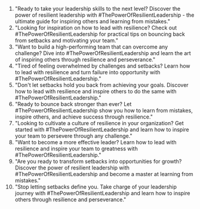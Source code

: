 1. "Ready to take your leadership skills to the next level? Discover the power of resilient leadership with #ThePowerOfResilientLeadership - the ultimate guide for inspiring others and learning from mistakes."
2. "Looking for inspiration on how to lead with resilience? Check out #ThePowerOfResilientLeadership for practical tips on bouncing back from setbacks and motivating your team."
3. "Want to build a high-performing team that can overcome any challenge? Dive into #ThePowerOfResilientLeadership and learn the art of inspiring others through resilience and perseverance."
4. "Tired of feeling overwhelmed by challenges and setbacks? Learn how to lead with resilience and turn failure into opportunity with #ThePowerOfResilientLeadership."
5. "Don't let setbacks hold you back from achieving your goals. Discover how to lead with resilience and inspire others to do the same with #ThePowerOfResilientLeadership."
6. "Ready to bounce back stronger than ever? Let #ThePowerOfResilientLeadership show you how to learn from mistakes, inspire others, and achieve success through resilience."
7. "Looking to cultivate a culture of resilience in your organization? Get started with #ThePowerOfResilientLeadership and learn how to inspire your team to persevere through any challenge."
8. "Want to become a more effective leader? Learn how to lead with resilience and inspire your team to greatness with #ThePowerOfResilientLeadership."
9. "Are you ready to transform setbacks into opportunities for growth? Discover the power of resilient leadership with #ThePowerOfResilientLeadership and become a master at learning from mistakes."
10. "Stop letting setbacks define you. Take charge of your leadership journey with #ThePowerOfResilientLeadership and learn how to inspire others through resilience and perseverance."
